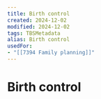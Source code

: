 ```yaml
---
title: Birth control
created: 2024-12-02
modified: 2024-12-02
tags: TBSMetadata
alias: Birth control
usedFor:
- "[[7394 Family planning]]"
---
```

# Birth control

